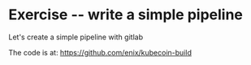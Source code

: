 # Exercise -- write a simple pipeline

Let's create a simple pipeline with gitlab

The code is at: https://github.com/enix/kubecoin-build
